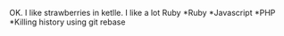 OK. I like strawberries in ketlle.
I like a lot Ruby
*Ruby 
*Javascript 
*PHP
*Killing history using git rebase


